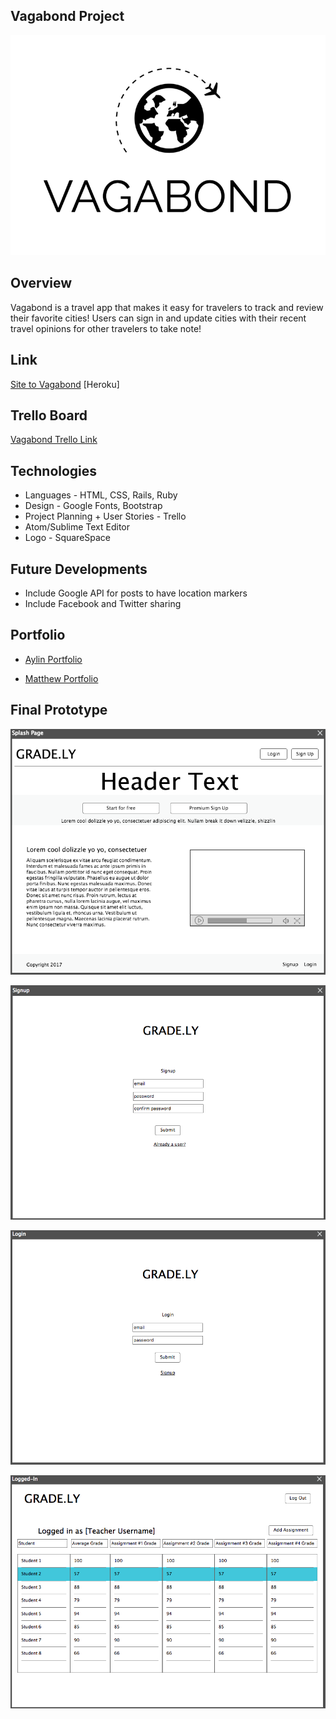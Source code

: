 ## Vagabond Project

![Landing Screenshot](https://github.com/Matkins15/vagabond-project/blob/master/app/assets/images/logo.png?raw=true)

## Overview
Vagabond is a travel app that makes it easy for travelers to track and review their favorite cities! Users can sign in and update cities with their recent travel opinions for other travelers to take note!

## Link
[Site to Vagabond](https://safe-escarpment-90137.herokuapp.com/) [Heroku]

## Trello Board
[Vagabond Trello Link](https://trello.com/b/cb8rIbaX/mini-project-vagabond)

## Technologies 
* Languages - HTML, CSS, Rails, Ruby
* Design - Google Fonts, Bootstrap
* Project Planning + User Stories - Trello
* Atom/Sublime Text Editor
* Logo - SquareSpace


## Future Developments

* Include Google API for posts to have location markers
* Include Facebook and Twitter sharing


## Portfolio
+ [Aylin Portfolio](https://www.aylinmarie.co)

+ [Matthew Portfolio](http://www.matthewatkins.co/)

## Final Prototype

![Landing Page](https://github.com/aylinmarie/project-3/blob/master/public/images/Screen%20Shot%202017-04-11%20at%2016.37.45.png?raw=true)

![Page 2](https://github.com/aylinmarie/project-3/blob/master/public/images/Screen%20Shot%202017-04-11%20at%2016.38.01.png?raw=true)

![Page 3](https://github.com/aylinmarie/project-3/blob/master/public/images/Screen%20Shot%202017-04-11%20at%2016.38.08.png?raw=true)

![Page 4](https://github.com/aylinmarie/project-3/blob/master/public/images/Screen%20Shot%202017-04-11%20at%2016.38.15.png?raw=true)


